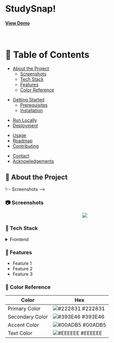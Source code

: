 <!-- **Brief:**

Tasked to develop a custom frontend application using React, to solve a problem past and current Bootcampers experience on the Bootcamp.

**Approach:**

Team manifesto:

Ensure that all members learn and understand diverse aspects of the project, enabling collaborative contributions instead of isolated work based on individual strengths.

Made it visual, committed and regularly revised.

Problem / Ideation / Planning:

Problem: Gaps in note taking watching live demos. Ideation: Disney Ideation to work through possible solutions. Planning: Developed a work backlog using Trello.

**Result:**

StudySnap, a revision app that efficiently locates organised and reliable notes on specific topics from live BC14 lectures.
 -->
 
  <h1>
    StudySnap! 
  </h1>
  
  <!-- Badges -->
<h4>
    <a href="https://github.com/Louis3797/awesome-readme-template/">View Demo</a>
  </h4>
  
  </div>

<br />

<!-- Table of Contents -->
# :notebook_with_decorative_cover: Table of Contents

- [About the Project](#star2-about-the-project)
  * [Screenshots](#camera-screenshots)
  * [Tech Stack](#space_invader-tech-stack)
  * [Features](#dart-features)
  * [Color Reference](#art-color-reference)
<!--   * [Environment Variables](#key-environment-variables) -->
- [Getting Started](#toolbox-getting-started)
  * [Prerequisites](#bangbang-prerequisites)
  * [Installation](#gear-installation)
<!--   * [Running Tests](#test_tube-running-tests) -->
  * [Run Locally](#running-run-locally)
  * [Deployment](#triangular_flag_on_post-deployment)
- [Usage](#eyes-usage)
- [Roadmap](#compass-roadmap)
- [Contributing](#wave-contributing)
<!--   * [Code of Conduct](#scroll-code-of-conduct)
- [FAQ](#grey_question-faq) -->
<!-- - [License](#warning-license) -->
- [Contact](#handshake-contact)
- [Acknowledgements](#gem-acknowledgements)

<!-- About the Project -->
## :star2: About the Project

!-- Screenshots -->
### :camera: Screenshots

<div align="center"> 
  <img src="https://github.com/La-Sian/StudySnap/assets/122037588/857753ba-939e-4664-a9dc-ed4321ce8cd0" />
</div>


<!-- TechStack -->
### :space_invader: Tech Stack

<details>
 - HTML5
- CSS
- JavaScript
- React.js
- React Router
- Figma
- Trello
- Miro
  <summary>Frontend</summary>
  <ul>
    <li>HTML5</li>
    <li>CSS</li>
   <li><a href="https://nextjs.org/">Javascript</a></li>
    <li><a href="https://reactjs.org/">React.js</a></li>
    <li><a href="https://tailwindcss.com/">React Router</a></li>
   <li><a href="https://nextjs.org/">Figma</a></li>
   <li><a href="https://nextjs.org/">Trello</a></li>
   <li><a href="https://nextjs.org/">Miro</a></li>
   
  </ul>
</details>

<!-- ## Tech Stack

- HTML5
- CSS
- JavaScript
- React.js
- React Router
- Figma
- Trello
- Miro -->


<!-- Features -->
### :dart: Features

- Feature 1
- Feature 2
- Feature 3

<!-- Color Reference -->
### :art: Color Reference

| Color             | Hex                                                                |
| ----------------- | ------------------------------------------------------------------ |
| Primary Color | ![#222831](https://via.placeholder.com/10/222831?text=+) #222831 |
| Secondary Color | ![#393E46](https://via.placeholder.com/10/393E46?text=+) #393E46 |
| Accent Color | ![#00ADB5](https://via.placeholder.com/10/00ADB5?text=+) #00ADB5 |
| Text Color | ![#EEEEEE](https://via.placeholder.com/10/EEEEEE?text=+) #EEEEEE |

